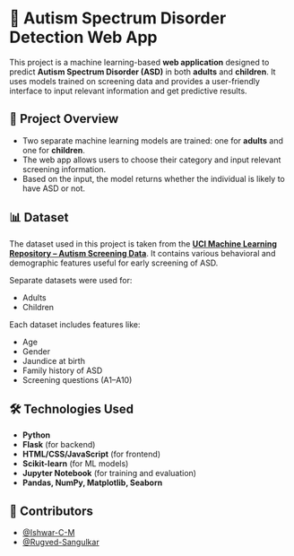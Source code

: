 # 🧠 Autism Spectrum Disorder Detection Web App

This project is a machine learning-based **web application** designed to predict **Autism Spectrum Disorder (ASD)** in both **adults** and **children**. It uses models trained on screening data and provides a user-friendly interface to input relevant information and get predictive results.



## 📌 Project Overview

- Two separate machine learning models are trained: one for **adults** and one for **children**.
- The web app allows users to choose their category and input relevant screening information.
- Based on the input, the model returns whether the individual is likely to have ASD or not.


## 📊 Dataset

The dataset used in this project is taken from the **[UCI Machine Learning Repository – Autism Screening Data](https://archive.ics.uci.edu/ml/datasets/Autism+Screening+Adult)**. It contains various behavioral and demographic features useful for early screening of ASD.

Separate datasets were used for:
- Adults
- Children

Each dataset includes features like:
- Age  
- Gender  
- Jaundice at birth  
- Family history of ASD  
- Screening questions (A1–A10)  



## 🛠️ Technologies Used

- **Python**
- **Flask** (for backend)
- **HTML/CSS/JavaScript** (for frontend)
- **Scikit-learn** (for ML models)
- **Jupyter Notebook** (for training and evaluation)
- **Pandas, NumPy, Matplotlib, Seaborn**

## 🤝 Contributors

- [@Ishwar-C-M](https://github.com/IshwarCM)  
- [@Rugved-Sangulkar](https://github.com/Rugved-Sangulkar)
